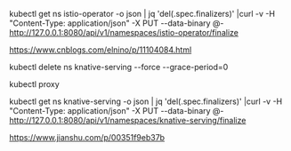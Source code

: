 kubectl get ns istio-operator  -o json | jq 'del(.spec.finalizers)' |curl -v -H "Content-Type: application/json" -X PUT --data-binary @- http://127.0.0.1:8080/api/v1/namespaces/istio-operator/finalize


https://www.cnblogs.com/elnino/p/11104084.html


kubectl delete ns knative-serving --force --grace-period=0


kubectl proxy

kubectl get ns knative-serving -o json | jq 'del(.spec.finalizers)' |curl -v -H "Content-Type: application/json" -X PUT --data-binary @- http://127.0.0.1:8080/api/v1/namespaces/knative-serving/finalize

https://www.jianshu.com/p/00351f9eb37b